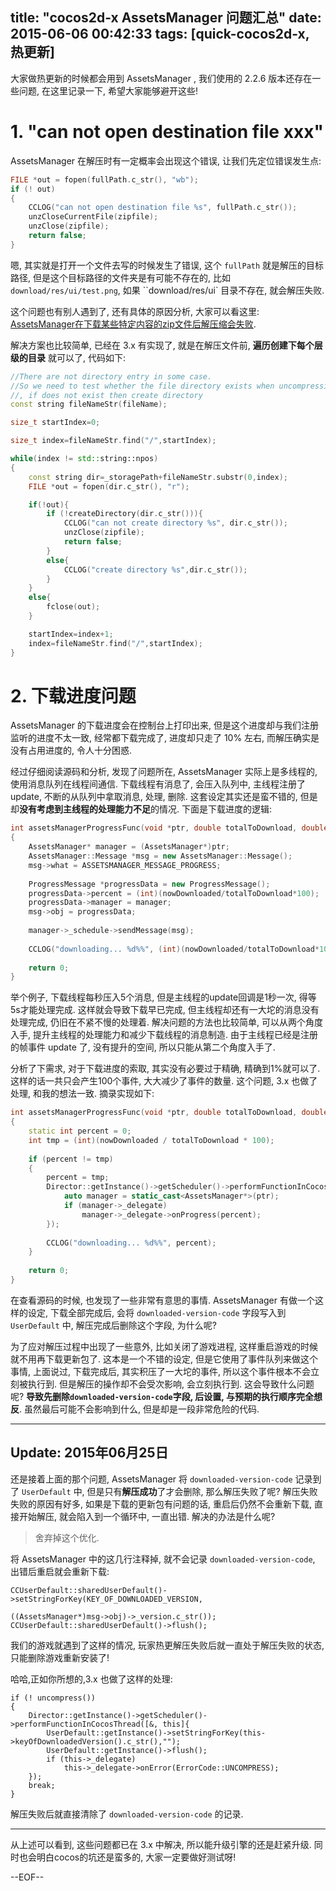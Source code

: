 title: "cocos2d-x AssetsManager 问题汇总"
date: 2015-06-06 00:42:33
tags: [quick-cocos2d-x, 热更新]
---

大家做热更新的时候都会用到 AssetsManager , 我们使用的 2.2.6 版本还存在一些问题, 在这里记录一下, 希望大家能够避开这些!

<!--more-->


# 1. "can not open destination file xxx"

AssetsManager 在解压时有一定概率会出现这个错误, 让我们先定位错误发生点:

```c++
FILE *out = fopen(fullPath.c_str(), "wb");
if (! out)
{
    CCLOG("can not open destination file %s", fullPath.c_str());
    unzCloseCurrentFile(zipfile);
    unzClose(zipfile);
    return false;
}
```

嗯, 其实就是打开一个文件去写的时候发生了错误, 这个 `fullPath` 就是解压的目标路径, 但是这个目标路径的文件夹是有可能不存在的, 比如 `download/res/ui/test.png`, 如果 ``download/res/ui` 目录不存在, 就会解压失败.

这个问题也有别人遇到了, 还有具体的原因分析, 大家可以看这里: [AssetsManager在下载某些特定内容的zip文件后解压缩会失败][1].

解决方案也比较简单, 已经在 3.x 有实现了, 就是在解压文件前, **遍历创建下每个层级的目录** 就可以了, 代码如下:

```c++
//There are not directory entry in some case.
//So we need to test whether the file directory exists when uncompressing file entry
//, if does not exist then create directory
const string fileNameStr(fileName);

size_t startIndex=0;

size_t index=fileNameStr.find("/",startIndex);

while(index != std::string::npos)
{
    const string dir=_storagePath+fileNameStr.substr(0,index);
    FILE *out = fopen(dir.c_str(), "r");

    if(!out){
        if (!createDirectory(dir.c_str())){
            CCLOG("can not create directory %s", dir.c_str());
            unzClose(zipfile);
            return false;
        }
        else{
            CCLOG("create directory %s",dir.c_str());
        }
    }
    else{
        fclose(out);
    }

    startIndex=index+1;
    index=fileNameStr.find("/",startIndex);
}
```

# 2. 下载进度问题

AssetsManager 的下载进度会在控制台上打印出来, 但是这个进度却与我们注册监听的进度不太一致, 经常都下载完成了, 进度却只走了 10% 左右, 而解压确实是没有占用进度的, 令人十分困惑.

经过仔细阅读源码和分析, 发现了问题所在, AssetsManager 实际上是多线程的, 使用消息队列在线程间通信. 下载线程有消息了, 会压入队列中, 主线程注册了update, 不断的从队列中拿取消息, 处理, 删除. 这套设定其实还是蛮不错的, 但是却**没有考虑到主线程的处理能力不足**的情况. 下面是下载进度的逻辑:

```c++
int assetsManagerProgressFunc(void *ptr, double totalToDownload, double nowDownloaded, double totalToUpLoad, double nowUpLoaded)
{
    AssetsManager* manager = (AssetsManager*)ptr;
    AssetsManager::Message *msg = new AssetsManager::Message();
    msg->what = ASSETSMANAGER_MESSAGE_PROGRESS;
    
    ProgressMessage *progressData = new ProgressMessage();
    progressData->percent = (int)(nowDownloaded/totalToDownload*100);
    progressData->manager = manager;
    msg->obj = progressData;
    
    manager->_schedule->sendMessage(msg);
    
    CCLOG("downloading... %d%%", (int)(nowDownloaded/totalToDownload*100));
    
    return 0;
}
```

举个例子, 下载线程每秒压入5个消息, 但是主线程的update回调是1秒一次, 得等5s才能处理完成. 这样就会导致下载早已完成, 但主线程却还有一大坨的消息没有处理完成, 仍旧在不紧不慢的处理着. 解决问题的方法也比较简单, 可以从两个角度入手, 提升主线程的处理能力和减少下载线程的消息制造. 由于主线程已经是注册的帧事件 update 了, 没有提升的空间, 所以只能从第二个角度入手了.

分析了下需求, 对于下载进度的索取, 其实没有必要过于精确, 精确到1%就可以了. 这样的话一共只会产生100个事件, 大大减少了事件的数量. 这个问题, 3.x 也做了处理, 和我的想法一致. 摘录实现如下:

```c++
int assetsManagerProgressFunc(void *ptr, double totalToDownload, double nowDownloaded, double totalToUpLoad, double nowUpLoaded)
{
    static int percent = 0;
    int tmp = (int)(nowDownloaded / totalToDownload * 100);
    
    if (percent != tmp)
    {
        percent = tmp;
        Director::getInstance()->getScheduler()->performFunctionInCocosThread([=]{
            auto manager = static_cast<AssetsManager*>(ptr);
            if (manager->_delegate)
                manager->_delegate->onProgress(percent);
        });
        
        CCLOG("downloading... %d%%", percent);
    }
    
    return 0;
}
```

在查看源码的时候, 也发现了一些非常有意思的事情. AssetsManager 有做一个这样的设定, 下载全部完成后, 会将 `downloaded-version-code` 字段写入到 `UserDefault` 中, 解压完成后删除这个字段, 为什么呢? 

为了应对解压过程中出现了一些意外, 比如关闭了游戏进程, 这样重启游戏的时候就不用再下载更新包了. 这本是一个不错的设定, 但是它使用了事件队列来做这个事情, 上面说过, 下载完成后, 其实积压了一大坨的事件, 所以这个事件根本不会立刻被执行到. 但是解压的操作却不会受次影响, 会立刻执行到. 这会导致什么问题呢? **导致先删除`downloaded-version-code`字段, 后设置, 与预期的执行顺序完全想反**. 虽然最后可能不会影响到什么, 但是却是一段非常危险的代码.


---
## Update: 2015年06月25日

还是接着上面的那个问题, AssetsManager 将 `downloaded-version-code` 记录到了 `UserDefault` 中, 但是只有**解压成功**了才会删除, 那么解压失败了呢? 解压失败失败的原因有好多, 如果是下载的更新包有问题的话, 重启后仍然不会重新下载, 直接开始解压, 就会陷入到一个循环中, 一直出错. 解决的办法是什么呢? 

> 舍弃掉这个优化.

将 AssetsManager 中的这几行注释掉, 就不会记录 `downloaded-version-code`, 出错后重启就会重新下载:

```
CCUserDefault::sharedUserDefault()->setStringForKey(KEY_OF_DOWNLOADED_VERSION,
                                                    ((AssetsManager*)msg->obj)->_version.c_str());
CCUserDefault::sharedUserDefault()->flush();
```

我们的游戏就遇到了这样的情况, 玩家热更解压失败后就一直处于解压失败的状态, 只能删除游戏重新安装了!

哈哈,正如你所想的,3.x 也做了这样的处理:

```
if (! uncompress())
{
    Director::getInstance()->getScheduler()->performFunctionInCocosThread([&, this]{
        UserDefault::getInstance()->setStringForKey(this->keyOfDownloadedVersion().c_str(),"");
        UserDefault::getInstance()->flush();
        if (this->_delegate)
            this->_delegate->onError(ErrorCode::UNCOMPRESS);
    });
    break;
}
```

解压失败后就直接清除了 `downloaded-version-code` 的记录.

---

从上述可以看到, 这些问题都已在 3.x 中解决, 所以能升级引擎的还是赶紧升级. 同时也会明白cocos的坑还是蛮多的, 大家一定要做好测试呀!

--EOF--

[1]: http://bbs.firedragonpzy.com.cn/forum.php?mod=viewthread&tid=119

